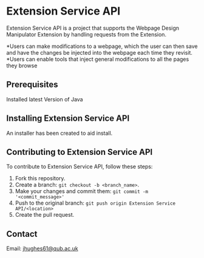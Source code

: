 # Extension Service API

Extension Service API is a project that supports the Webpage Design Manipulator Extension by handling requests from the Extension.

*Users can make modifications to a webpage, which the user can then save and have the changes be injected into the webpage each time they revisit.
*Users can enable tools that inject general modifications to all the pages they browse 

## Prerequisites
Installed latest Version of Java

## Installing Extension Service API
An installer has been created to aid install.


## Contributing to Extension Service API
To contribute to Extension Service API, follow these steps:

1. Fork this repository.
2. Create a branch: `git checkout -b <branch_name>`.
3. Make your changes and commit them: `git commit -m '<commit_message>'`
4. Push to the original branch: `git push origin Extension Service API/<location>`
5. Create the pull request.

## Contact
Email: jhughes61@qub.ac.uk

